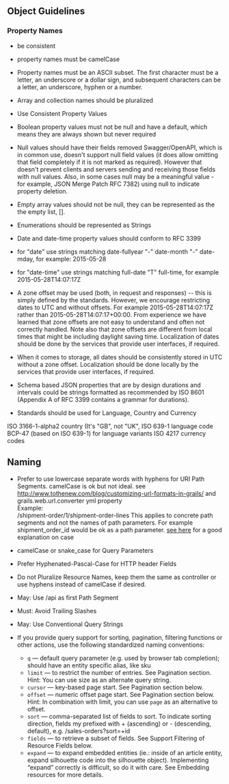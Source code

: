 ## Object Guidelines

### Property Names

- be consistent
- property names must be camelCase
- Property names must be an ASCII subset. The first character must be a letter, an underscore or a dollar sign, and subsequent characters can be a letter, an underscore, hyphen or a number.
- Array and collection names should be pluralized
- Use Consistent Property Values
- Boolean property values must not be null and have a default, which means they are always shown but never required
- Null values should have their fields removed
  Swagger/OpenAPI, which is in common use, doesn't support null field values (it does allow omitting that field completely if it is not marked as required). However that doesn't prevent clients and servers sending and receiving those fields with null values. Also, in some cases null may be a meaningful value - for example, JSON Merge Patch RFC 7382) using null to indicate property deletion.

- Empty array values should not be null, they can be represented as the the empty list, [].
- Enumerations should be represented as Strings
- Date and date-time property values should conform to RFC 3399
- for "date" use strings matching date-fullyear "-" date-month "-" date-mday, for example: 2015-05-28
- for "date-time" use strings matching full-date "T" full-time, for example 2015-05-28T14:07:17Z
- A zone offset may be used (both, in request and responses) -- this is simply defined by the standards. However, we encourage restricting dates to UTC and without offsets. For example 2015-05-28T14:07:17Z rather than 2015-05-28T14:07:17+00:00. From experience we have learned that zone offsets are not easy to understand and often not correctly handled. Note also that zone offsets are different from local times that might be including daylight saving time. Localization of dates should be done by the services that provide user interfaces, if required.

- When it comes to storage, all dates should be consistently stored in UTC without a zone offset. Localization should be done locally by the services that provide user interfaces, if required.

- Schema based JSON properties that are by design durations and intervals could be strings formatted as recommended by ISO 8601 (Appendix A of RFC 3399 contains a grammar for durations).

- Standards should be used for Language, Country and Currency

ISO 3166-1-alpha2 country (It's "GB", not "UK",
ISO 639-1 language code
BCP-47 (based on ISO 639-1) for language variants
ISO 4217 currency codes

## Naming

- Prefer to use lowercase separate words with hyphens for URI Path Segments. camelCase is ok but not ideal.
see http://www.tothenew.com/blog/customizing-url-formats-in-grails/ and grails.web.url.converter yml property  
Example:  
/shipment-order/1/shipment-order-lines
This applies to concrete path segments and not the names of path parameters. For example shipment_order_id would be ok as a path parameter.
[see here](http://blog.restcase.com/5-basic-rest-api-design-guidelines/) for a good explanation on case

- camelCase or snake_case for Query Parameters

- Prefer Hyphenated-Pascal-Case for HTTP header Fields

- Do not Pluralize Resource Names, keep them the same as controller or use hyphens instead of camelCase if desired.

- May: Use /api as first Path Segment

- Must: Avoid Trailing Slashes

- May: Use Conventional Query Strings

- If you provide query support for sorting, pagination, filtering functions or other actions, use the following standardized naming conventions:

    - `q` — default query parameter (e.g. used by browser tab completion); should have an entity specific alias, like sku
    - `limit` — to restrict the number of entries. See Pagination section. Hint: You can use size as an alternate query string.
    - `cursor` — key-based page start. See Pagination section below.
    - `offset` — numeric offset page start. See Pagination section below. Hint: In combination with limit, you can use `page` as an alternative to offset.
    - `sort` — comma-separated list of fields to sort. To indicate sorting direction, fields my prefixed with + (ascending) or - (descending, default), e.g. /sales-orders?sort=+id
    - `fields` — to retrieve a subset of fields. See Support Filtering of Resource Fields below.
    - `expand` — to expand embedded entities (ie.: inside of an article entity, expand silhouette code into the silhouette object). Implementing “expand” correctly is difficult, so do it with care. See Embedding resources for more details.
